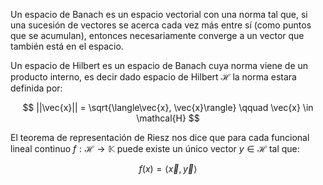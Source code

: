 
Un espacio de Banach es un espacio vectorial con una norma tal que, si una sucesión de vectores se acerca cada vez más entre sí (como puntos que se acumulan), entonces necesariamente converge a un vector que también está en el espacio.

Un espacio de Hilbert es un espacio de Banach cuya norma viene de un producto interno, es decir dado espacio de Hilbert $\mathcal{H}$ la norma estara definida por:

$$
||\vec{x}|| = \sqrt{\langle\vec{x}, \vec{x}\rangle} \qquad \vec{x} \in \mathcal{H}
$$


El teorema de representación de Riesz nos dice que para cada funcional lineal continuo $f: \mathcal{H} \rightarrow \mathbb{K}$ puede existe un único vector $y \in \mathcal{H}$ tal que:

$$
f(x) = \langle \vec{x} ,\vec{y}\rangle 
$$

